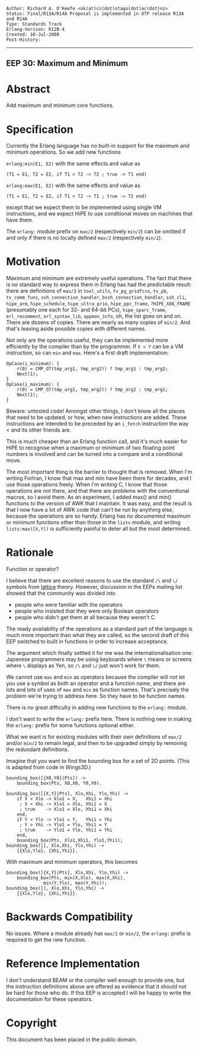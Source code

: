     Author: Richard A. O'Keefe <ok(at)cs(dot)otago(dot)ac(dot)nz>
    Status: Final/R13A/R14A Proposal is implemented in OTP release R13A and R14A
    Type: Standards Track
    Erlang-Version: R12B-4
    Created: 10-Jul-2008
    Post-History:
****
EEP 30: Maximum and Minimum
----

Abstract
========

Add maximum and minimum core functions.

Specification
=============

Currently the Erlang language has no built-in support for
the maximum and minimum operations.  So we add new functions

`erlang:min(E1, E2)`  with the same effects and value as

    (T1 = E1, T2 = E2, if T1 > T2 -> T2 ; true -> T1 end)

`erlang:max(E1, E2)`  with the same effects and value as

    (T1 = E1, T2 = E2, if T1 > T2 -> T1 ; true -> T2 end)

except that we expect them to be implemented using single VM
instructions, and we expect HiPE to use conditional moves on
machines that have them.

The `erlang:` module prefix on `max/2` (respectively `min/2`) can
be omitted if and only if there is no locally defined `max/2`
(respectively `min/2`).

Motivation
==========

Maximum and minimum are extremely useful operations.
The fact that there is no standard way to express them in Erlang
has had the predictable result:  there are definitions of `max/2`
in `tool_utils`, `tv_pg_gridfcns`, `tv_pb`, `tv_comm_func`,
`ssh_connection_handler`, `bssh_connection_handler`, `ssh_cli`,
`hipe_arm`, `hipe_schedule`, `hipe_ultra_prio`, `hipe_ppc_frame`,
`?HIPE_X86_FRAME` (presumably one each for 32- and 64-bit PCs),
`hipe_sparc_frame`, `erl_recomment`, `erl_syntax_lib`, `appmon_info`,
oh, the list goes on and on.  There are dozens of copies.
There are nearly as many copies of `min/2`.  And that's leaving
aside possible copies with different names.

Not only are the operations useful, they can be implemented
more efficiently by the compiler than by the programmer.
If `X < Y` can be a VM instruction, so can `min` and `max`.
Here's a first draft implementation:

    OpCase(i_minimum): {
        r(0) = CMP_GT(tmp_arg1, tmp_arg2)) ? tmp_arg1 : tmp_arg2;
        Next(1);
    }
    OpCase(i_maximum): {
        r(0) = CMP_GT(tmp_arg1, tmp_arg2)) ? tmp_arg2 : tmp_arg1;
        Next(1);
    }

Beware: untested code!  Amongst other things, I don't know all the
places that need to be updated, or how, when new instructions are
added.  These instructions are intended to be preceded by an
`i_fetch` instruction the way < and its other friends are.

This is much cheaper than an Erlang function call, and it's much
easier for HiPE to recognise when a maximum or minimum of two
floating point numbers is involved and can be turned into a
compare and a conditional move.

The most important thing is the barrier to thought that is
removed.  When I'm writing Fortran, I know that max and min have
been there for decades, and I use those operations freely.
When I'm writing C, I know that those operations are not there,
and that there are problems with the conventional macros, so
I avoid them.  As an experiment, I added max() and min() functions
to the version of AWK that I maintain.  It was easy, and the
result is that I now have a lot of AWK code that can't be run by
anything else, because the operations are so handy.  Erlang has
no *documented* maximum or minimum functions other than those in
the `lists` module, and writing `lists:max([X,Y])` is sufficiently
painful to deter all but the most determined.

Rationale
=========

Function or operator?

I believe that there are excellent reasons to use the standard
`/\` and `\/` symbols from [lattice][] theory.  However, discussion in
the EEPs mailing list showed that the community was divided
into

-   people who were familiar with the operators
-   people who insisted that they were only Boolean operators
-   people who didn't get them at all because they weren't C.

The ready availability of the operations as a standard part of
the language is much more important than what they are called,
so the second draft of this EEP switched to built in functions
in order to increase acceptance.

The argument which finally settled it for me was the
internationalisation one:  Japanese programmers may be using
keyboards where `\` means or screens where `\` displays as Yen,
so `/\` and `\/` just won't work for them.

We cannot use `max` and `min` as operators because the compiler
will not let you use a symbol as both an operator and a function
name, and there are lots and lots of uses of `max` and `min` as
function names.  That's precisely the problem we're trying to
address here.  So they have to be function names.

There is no great difficulty in adding new functions to the
`erlang:` module.

I don't want to write the `erlang:` prefix here.  There is
nothing new in making the `erlang:` prefix for some functions
optional either.

What we want is for existing modules with their own definitions
of `max/2` and/or `min/2` to remain legal, and then to be upgraded
simply by removing the redundant definitions.

Imagine that you want to find the bounding box for a set
of 2D points.  (This is adapted from code in Wings3D.)

    bounding_box([{X0,Y0}|Pts]) ->
        bounding_box(Pts, X0,X0, Y0,Y0).

    bounding_box([{X,Y}|Pts], Xlo,Xhi, Ylo,Yhi) ->
        if X < Xlo -> Xlo1 = X,   Xhi1 = Xhi
         ; X > Xhi -> Xlo1 = Xlo, Xhi1 = X
         ; true    -> Xlo1 = Xlo, Xhi1 = Xhi
        end,
        if Y < Ylo -> Ylo1 = Y,   Yhi1 = Yhi
         ; Y > Yhi -> Ylo1 = Ylo, Yhi1 = Y
         ; true    -> Ylo1 = Ylo, Yhi1 = Yhi
        end,
        bounding_box(Pts, Xlo1,Xhi1, Ylo1,Yhi1);
    bounding_box([], Xlo,Xhi, Ylo,Yhi) ->
        {{Xlo,Ylo}, {Xhi,Yhi}}.

With maximum and minimum operators, this becomes

    bounding_box([{X,Y}|Pts], Xlo,Xhi, Ylo,Yhi) ->
        bounding_box(Pts, min(X,Xlo), max(X,Xhi),
                  min(Y,Ylo), max(Y,Yhi));
    bounding_box([], Xlo,Xhi, Ylo,Yhi) ->
        {{Xlo,Ylo}, {Xhi,Yhi}}.

Backwards Compatibility
=======================

No issues.  Where a module already has `max/2` or `min/2`,
the `erlang:` prefix is required to get the new function.

Reference Implementation
========================

I don't understand BEAM or the compiler well enough to
provide one, but the instruction definitions above are
offered as evidence that it should not be hard for those
who do.  If this EEP is accepted I will be happy to write
the documentation for these operators.

[lattice]: http://mathworld.wolfram.com/Lattice.html
    "Lattice Algebra"

Copyright
=========

This document has been placed in the public domain.

[EmacsVar]: <> "Local Variables:"
[EmacsVar]: <> "mode: indented-text"
[EmacsVar]: <> "indent-tabs-mode: nil"
[EmacsVar]: <> "sentence-end-double-space: t"
[EmacsVar]: <> "fill-column: 70"
[EmacsVar]: <> "coding: utf-8"
[EmacsVar]: <> "End:"
